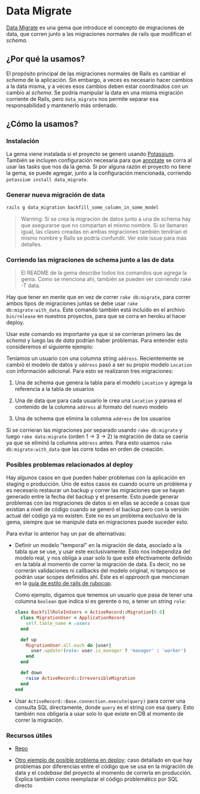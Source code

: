# Data Migrate

[Data Migrate](https://github.com/ilyakatz/data-migrate) es una gema que introduce el concepto de migraciones de data, que corren junto a las migraciones normales de rails que modifican el *schema*.

## ¿Por qué la usamos?

El propósito principal de las migraciones normales de Rails es cambiar el *schema* de la aplicación. Sin embargo, a veces es necesario hacer cambios a la data misma, y a veces esos cambios deben estar coordinados con un cambio al *schema*. Se podría manipular la data en una misma migración corriente de Rails, pero `data_migrate` nos permite separar esa responsabilidad y mantenerlo más ordenado.

## ¿Cómo la usamos?

### Instalación

La gema viene instalada si el proyecto se generó usando [Potassium](https://github.com/platanus/potassium). También se incluyen configuración necesaria para que [annotate](https://github.com/ctran/annotate_models) se corra al usar las tasks que nos da la gema. Si por alguna razón el proyecto no tiene la gema, se puede agregar, junto a la configuración mencionada, corriendo `potassium install data_migrate`.

### Generar nueva migración de data

```bash
rails g data_migration backfill_some_column_in_some_model
```

> Warning: Si se crea la migración de datos junto a una de schema hay que asegurarse que no compartan el mismo nombre. Si se llamaran igual, las clases creadas en ambas migraciones también tendrían el mismo nombre y Rails se podría confundir. Ver este issue para más detalles.

### Corriendo las migraciones de schema junto a las de data

> El README de la gema describe todos los comandos que agrega la gema. Como se menciona ahí, también se pueden ver corriendo rake -T data.

Hay que tener en mente que en vez de correr `rake db:migrate`, para correr ambos tipos de migraciones juntas se debe usar `rake db:migrate:with_data`. Este comando también está incluido en el archivo `bin/release` en nuestros proyectos, para que se corra en heroku al hacer deploy.

Usar este comando es importante ya que si se corrieran primero las de *schema* y luego las de *data* podrían haber problemas. Para entender esto consideremos el siguiente ejemplo:

Teníamos un usuario con una columna string `address`. Recientemente se cambió el modelo de datos y `address` pasó a ser su propio modelo `Location` con información adicional. Para esto se realizaron tres migraciones:

1. Una de schema que genera la tabla para el modelo `Location` y agrega la referencia a la tabla de usuarios

1. Una de data que para cada usuario le crea una `Location` y parsea el contenido de la columna `address` al formato del nuevo modelo

1. Una de schema que elimina la columna `address` de los usuarios

Si se corrieran las migraciones por separado usando `rake db:migrate` y luego `rake data:migrate` (orden 1 -> 3 -> 2) la migración de data se caería ya que se eliminó la columna `address` antes. Para esto usamos `rake db:migrate:with_data` que las corre todas en orden de creación.

### Posibles problemas relacionados al deploy

Hay algunos casos en que pueden haber problemas con la aplicación en staging o producción. Uno de estos casos es cuando ocurre un problema y es necesario restaurar un backup y correr las migraciones que se hayan generado entre la fecha del backup y el presente. Esto puede generar problemas con las migraciones de datos si en ellas se accede a cosas que existían a nivel de código cuando se generó el backup pero con la versión actual del código ya no existen. Este no es un problema exclusivo de la gema, siempre que se manipule data en migraciones puede suceder esto.

Para evitar lo anterior hay un par de alternativas:

* Definir un modelo "temporal" en la migración de data, asociado a la tabla que se use, y usar este exclusivamente. Esto nos independiza del modelo real, y nos obliga a usar solo lo que esté efectivamente definido en la tabla al momento de correr la migración de data. Es decir, no se correrán validaciones ni callbacks del modelo original, ni tampoco se podrán usar scopes definidos ahí. Este es el *approach* que mencionan en la [guía de estilo de rails de rubocop](https://github.com/rubocop-hq/rails-style-guide#define-model-class-migrations).

    Como ejemplo, digamos que tenemos un usuario que pasa de tener una columna `boolean` que indica si es gerente o no, a tener un string `role`:

    ```ruby
    class BackfillRoleInUsers < ActiveRecord::Migration[6.0]
      class MigrationUser < ApplicationRecord
        self.table_name = :users
      end
    
      def up
        MigrationUser.all.each do |user|
          user.update!(role: user.is_manager ? 'manager' : 'worker')
        end
      end
    
      def down
        raise ActiveRecord::IrreversibleMigration
      end
    end
    ```

* Usar `ActiveRecord::Base.connection.execute(query)` para correr una consulta SQL directamente, donde `query` es el string con esa query. Esto también nos obligaría a usar solo lo que existe en DB al momento de correr la migración.

### Recursos útiles

* [Repo](https://github.com/ilyakatz/data-migrate)

* [Otro ejemplo de posible problema en deploy](https://medium.com/@jeffcoh23/why-you-should-avoid-activerecord-when-using-ruby-on-rails-data-migrate-gem-2651739395d9): caso detallado en que hay problemas por diferencias entre el código que se usa en la migración de data y el *codebase* del proyecto al momento de correrla en producción. Explica también como reemplazar el código problemático por SQL directo
